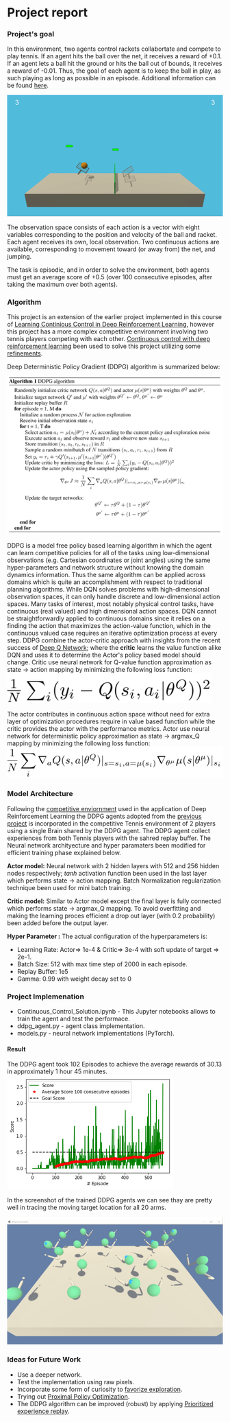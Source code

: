 [//]: # (Image References)

[image1]: https://github.com/sayandev/deep-reinforcement-learning/blob/master/p3_collab-compet/tennis.gif "Trained Agent"
[image2]: https://github.com/sayandev/deep-reinforcement-learning/blob/master/p3_collab-compet/score.png "Score"
[image3]: https://github.com/sayandev/deep-reinforcement-learning/blob/master/p2_continuous-control/ddpg_pseudo_algo.png "Pseudo Algo"
[image4]: https://github.com/sayandev/deep-reinforcement-learning/blob/master/p2_continuous-control/ddpg_critic_loss.png "ddpg_critic_loss"
[image5]: https://github.com/sayandev/deep-reinforcement-learning/blob/master/p2_continuous-control/ddpg_actor_loss.png "ddpg_actor_loss"
[image5]: https://github.com/sayandev/deep-reinforcement-learning/blob/master/p2_continuous-control/ddpg_actor_loss.png "ddpg_actor_loss"
[image6]: https://github.com/sayandev/deep-reinforcement-learning/blob/master/p2_continuous-control/TrainedAgentUnityScreenshot1.png "TrainedAgentUnityScreenshot"

# Project report

### Project's goal
In this environment, two agents control rackets collabortate and compete to play tennis. If an agent hits the ball over the net, it receives a reward of +0.1. If an agent lets a ball hit the ground or hits the ball out of bounds, it receives a reward of -0.01. Thus, the goal of each agent is to keep the ball in play, as such playing as long as possible in an episode. Additional information can be found [here](https://github.com/Unity-Technologies/ml-agents/blob/master/docs/Learning-Environment-Examples.md#tennis).

![Trained Agent][image1]

The observation space consists of each action is a vector with eight variables corresponding to the position and velocity of the ball and racket. Each agent receives its own, local observation. Two continuous actions are available, corresponding to movement toward (or away from) the net, and jumping.

The task is episodic, and in order to solve the environment, both agents must get an average score of +0.5 (over 100 consecutive episodes, after taking the maximum over both agents).


### Algorithm

This project is an extension of the earlier project implemented in this course of [Learning Continious Control in Deep Reinforcement Learning](https://github.com/sayandev/deep-reinforcement-learning/blob/master/p2_continuous-control/Report.md), however this project has a more complex competitive environment involving two tennis players competing with each other. [Continuous control with deep reinforcement learning](https://arxiv.org/abs/1509.02971) been used to solve this project utilizing  some [refinements](https://blogs.unity3d.com/2018/09/11/ml-agents-toolkit-v0-5-new-resources-for-ai-researchers-available-now/). 


Deep Deterministic Policy Gradient (DDPG) algorithm is summarized below: 

![Pseudo Algo][image3]

DDPG is a model free policy based learning algorithm in which the agent can learn competitive policies for all of the tasks using low-dimensional observations (e.g. Cartesian coordinates or joint angles) using the same hyper-parameters and network structure without knowing the domain dynamics information. Thus the same algorithm can be applied across domains which is quite an accomplishment with respect to traditional planning algorithms. While DQN solves problems with high-dimensional observation spaces, it can only handle discrete and low-dimensional action spaces. Many tasks of interest, most notably physical control tasks, have continuous (real valued) and high dimensional action spaces. DQN cannot be straightforwardly applied to continuous domains since it relies on a finding the action that maximizes the action-value function, which in the continuous valued case requires an iterative optimization process at every step. DDPG combine the actor-critic approach with insights from the recent success of [Deep Q Network](https://www.cs.toronto.edu/~vmnih/docs/dqn.pdf); where the **critic** learns the value function alike DQN and uses it to determine the Actor's policy based model should change. Critic use neural network for Q-value function approximation as state -> action mapping by minimizing the following loss function:
![ddpg_critic_loss][image4]

The actor contributes in continuous action space without need for extra layer of optimization procedures require in value based function while the critic provides the actor with the performance metrics. Actor use neural network for deterministic policy approximation as state -> argmax_Q mapping by minimizing the following loss function:
![ddpg_actor_loss][image5]


### Model Architecture

Following the [competitive enviornment](https://deepmind.com/blog/alphago-zero-learning-scratch/) used in the application of Deep Reinforcement Learning the DDPG agents adopted from the [previous project](https://github.com/sayandev/deep-reinforcement-learning/blob/master/p2_continuous-control/Report.md) is incorporated in the competitive Tennis environment of 2 players using a single Brain shared by the DDPG agent. The DDPG agent collect experiences from both Tennis players with the sahred replay buffer. The Neural network archityecture and hyper paramaters been modified for efficient training phase explained below. 

**Actor model:** Neural network with 2 hidden layers with 512 and 256 hidden nodes respectively; _tanh_ activation function been used in the last layer which performs state -> action mapping. Batch Normalization regularization technique been used for mini batch training.

**Critic model:** Similar to Actor model except the final layer is fully connected which performs state -> argmax_Q  mapping. To avoid overfitting and making the learning proces efficient a drop out layer (with 0.2 probability) been added before the output layer.

**Hyper Parameter :** The actual configuration of the hyperparameters is:

- Learning Rate: Actor=> 1e-4 & Critic=> 3e-4 with soft update of target => 2e-1.
- Batch Size: 512 with max time step of 2000 in each episode.
- Replay Buffer: 1e5
- Gamma: 0.99 with weight decay set to 0

### Project Implemenation

- Continuous_Control_Solution.ipynb - This Jupyter notebooks allows to train the agent and test the performace.
- ddpg_agent.py - agent class implementation.
- models.py - neural network implementations (PyTorch).

#### Result

The DDPG agent took 102 Episodes to achieve the average rewards of 30.13 in approximately 1 hour 45 minutes. 
![Score][image2]

In the screenshot of the trained DDPG agents we can see thay are pretty well in tracing the moving target location for all 20 arms.

![TrainedAgentUnityScreenshot][image6] 


### Ideas for Future Work

- Use a deeper network.
- Test the implementation using raw pixels.
- Incorporate some form of curiosity to [favorize exploration](https://arxiv.org/abs/1808.04355).
- Trying out [Proximal Policy Optimization](https://arxiv.org/abs/1707.06347).
- The DDPG algorithm can be improved (robust) by applying [Prioritized experience replay](https://ieeexplore.ieee.org/document/8122622).
